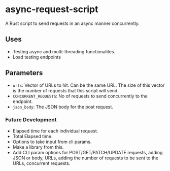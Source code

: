 # async-request-script
A Rust script to send requests in an async manner concurrently.

## Uses
- Testing async and multi-threading functionalites.
- Load testing endpoints

## Parameters
- `urls`: Vector of URLs to hit. Can be the same URL. The size of this vector is the number of requests that this script will send.
- `CONCURRENT_REQUESTS`: No of requests to send concurrently to the endpoint.
- `json_body`: The JSON body for the post request.

### Future Development
- Elapsed time for each individual request.
- Total Elapsed time.
- Options to take input from cli params.
- Make a library from this.
- Add CLI param options for POST/GET/PATCH/UPDATE requests, adding JSON or body, URLs, adding the number of requests to be sent to the URLs, concurrent requests.
